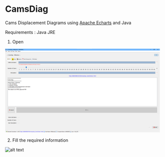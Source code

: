 # CamsDiag

Cams Displacement Diagrams using <a href="https://echarts.apache.org/en/index.html">Apache Echarts</a> and Java

Requirements : Java JRE

1. Open 

![alt text](https://github.com/mnlxr/CamsDiag/blob/main/images/camsdiag%20(1).png?raw=true)

2. Fill the required information 

![alt text](https://github.com/mnlxr/CamsDiag/blob/main/images/camsdiag%20(1).jpg?raw=true)
